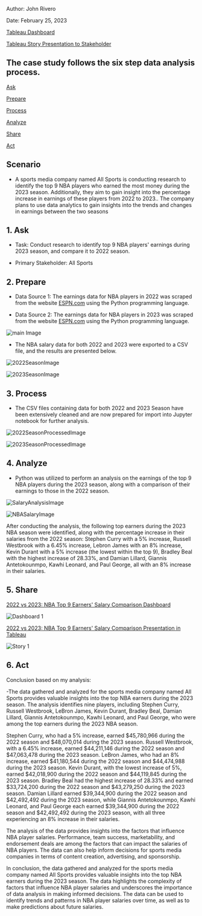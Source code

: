 Author: John Rivero

Date: February 25, 2023

[Tableau Dashboard](https://public.tableau.com/app/profile/john.r6470/viz/2022vs2023NBATop9EarnersSalaryComparisonDashboard/Dashboard1?publish=yes)

[Tableau Story Presentation to Stakeholder](https://public.tableau.com/app/profile/john.r6470/viz/2022vs2023NBATop9EarnersSalaryComparison/Story1?publish=yes)


## The case study follows the six step data analysis process.

 [Ask](#1-Ask)

 [Prepare](#2-Prepare)

 [Process](#3-Process)

 [Analyze](#4-Analyze)

 [Share](#5-Share)

 [Act](#6-Act)


## Scenario

- A sports media company named All Sports is conducting research to identify the top 9 NBA players who earned the most money during the 2023 season. Additionally, they aim to gain insight into the percentage increase in earnings of these players from 2022 to 2023.. The company plans to use data analytics to gain insights into the trends and changes in earnings between the two seasons


## 1. Ask

 - Task: Conduct research to identify top 9 NBA players' earnings during 2023 season, and compare it to 2022 season.
 
 - Primary Stakeholder: All Sports


## 2. Prepare

- Data Source 1: The earnings data for NBA players in 2022 was scraped from the website [ESPN.com](http://www.espn.com/nba/salaries/_/year/2022) using the Python programming language.

- Data Source 2: The earnings data for NBA players in 2023 was scraped from the website [ESPN.com](http://www.espn.com/nba/salaries) using the Python programming language.

![main Image](https://user-images.githubusercontent.com/81208412/221362249-44ff74d1-4a18-425e-a03f-fc117ab7e39c.jpg)

- The NBA salary data for both 2022 and 2023 were exported to a CSV file, and the results are presented below.

![2022SeasonImage](https://user-images.githubusercontent.com/81208412/221361972-3c7b78a8-40e0-41f8-b1b7-3c582b7c827f.jpg)

![2023SeasonImage](https://user-images.githubusercontent.com/81208412/221361977-fad0ef5c-b538-4977-a0f1-8187ffef7d30.jpg)


## 3. Process

- The CSV files containing data for both 2022 and 2023 Season have been extensively cleaned and are now prepared for import into Jupyter notebook for further analysis.

![2022SeasonProcessedImage](https://user-images.githubusercontent.com/81208412/221362591-8be7754b-832a-4efb-ae9c-dc8c3650468f.jpg)

![2023SeasonProcessedImage](https://user-images.githubusercontent.com/81208412/221362594-9e28eebf-53cf-41a4-9cdc-959d5b374ed9.jpg)


## 4. Analyze

- Python was utilized to perform an analysis on the earnings of the top 9 NBA players during the 2023 season, along with a comparison of their earnings to those in the 2022 season.

![SalaryAnalysisImage](https://user-images.githubusercontent.com/81208412/221362786-1f6619f9-1a5c-49b7-88f8-0723222b554c.jpg)

![NBASalaryImage](https://user-images.githubusercontent.com/81208412/221362793-76f0ff8c-d874-4055-aa36-0974bc4413cd.jpg)

After conducting the analysis, the following top earners during the 2023 NBA season were identified, along with the percentage increase in their salaries from the 2022 season: Stephen Curry with a 5% increase, Russell Westbrook with a 6.45% increase, Lebron James with an 8% increase, Kevin Durant with a 5% increase (the lowest within the top 9), Bradley Beal with the highest increase of 28.33%, and Damian Lillard, Giannis Antetokounmpo, Kawhi Leonard, and Paul George, all with an 8% increase in their salaries.


## 5. Share

[2022 vs 2023: NBA Top 9 Earners' Salary Comparison Dashboard](https://public.tableau.com/app/profile/john.r6470/viz/2022vs2023NBATop9EarnersSalaryComparisonDashboard/Dashboard1?publish=yes)

![Dashboard 1](https://user-images.githubusercontent.com/81208412/221365440-2a5bcaac-f8a3-4feb-9100-26de307eeee0.png)

[2022 vs 2023: NBA Top 9 Earners' Salary Comparison Presentation in Tableau](https://public.tableau.com/app/profile/john.r6470/viz/2022vs2023NBATop9EarnersSalaryComparison/Story1?publish=yes)

![Story 1](https://user-images.githubusercontent.com/81208412/221365442-0cea5a10-4da5-4443-b0d4-3fd31f9ef267.png)


## 6. Act

Conclusion based on my analysis:

-The data gathered and analyzed for the sports media company named All Sports provides valuable insights into the top NBA earners during the 2023 season. The analysis identifies nine players, including Stephen Curry, Russell Westbrook, LeBron James, Kevin Durant, Bradley Beal, Damian Lillard, Giannis Antetokounmpo, Kawhi Leonard, and Paul George, who were among the top earners during the 2023 NBA season.

Stephen Curry, who had a 5% increase, earned $45,780,966 during the 2022 season and $48,070,014 during the 2023 season. Russell Westbrook, with a 6.45% increase, earned $44,211,146 during the 2022 season and $47,063,478 during the 2023 season. LeBron James, who had an 8% increase, earned $41,180,544 during the 2022 season and $44,474,988 during the 2023 season. Kevin Durant, with the lowest increase of 5%, earned $42,018,900 during the 2022 season and $44,119,845 during the 2023 season. Bradley Beal had the highest increase of 28.33% and earned $33,724,200 during the 2022 season and $43,279,250 during the 2023 season. Damian Lillard earned $39,344,900 during the 2022 season and $42,492,492 during the 2023 season, while Giannis Antetokounmpo, Kawhi Leonard, and Paul George each earned $39,344,900 during the 2022 season and $42,492,492 during the 2023 season, with all three experiencing an 8% increase in their salaries.

The analysis of the data provides insights into the factors that influence NBA player salaries. Performance, team success, marketability, and endorsement deals are among the factors that can impact the salaries of NBA players. The data can also help inform decisions for sports media companies in terms of content creation, advertising, and sponsorship.

In conclusion, the data gathered and analyzed for the sports media company named All Sports provides valuable insights into the top NBA earners during the 2023 season. The data highlights the complexity of factors that influence NBA player salaries and underscores the importance of data analysis in making informed decisions. The data can be used to identify trends and patterns in NBA player salaries over time, as well as to make predictions about future salaries.
